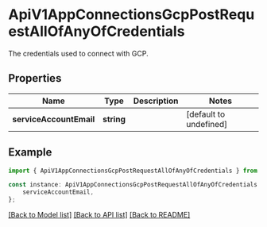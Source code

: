 # ApiV1AppConnectionsGcpPostRequestAllOfAnyOfCredentials

The credentials used to connect with GCP.

## Properties

Name | Type | Description | Notes
------------ | ------------- | ------------- | -------------
**serviceAccountEmail** | **string** |  | [default to undefined]

## Example

```typescript
import { ApiV1AppConnectionsGcpPostRequestAllOfAnyOfCredentials } from './api';

const instance: ApiV1AppConnectionsGcpPostRequestAllOfAnyOfCredentials = {
    serviceAccountEmail,
};
```

[[Back to Model list]](../README.md#documentation-for-models) [[Back to API list]](../README.md#documentation-for-api-endpoints) [[Back to README]](../README.md)
